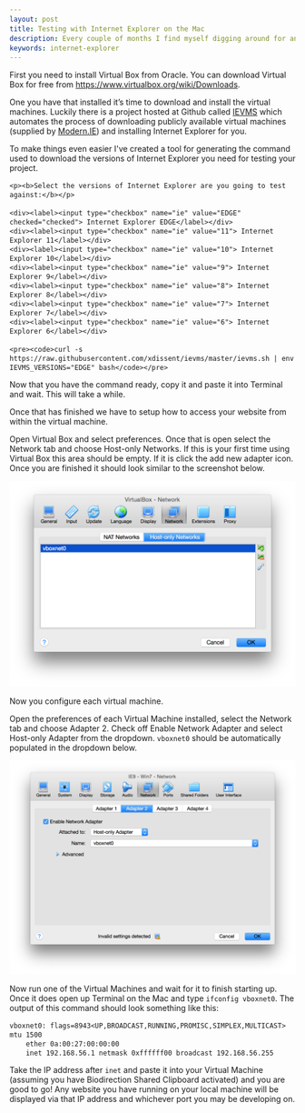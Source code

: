 ```yaml
---
layout: post
title: Testing with Internet Explorer on the Mac
description: Every couple of months I find myself digging around for answers to questions about setting up virtual machines on the Mac for testing in Internet Explorer. And of course every time I think to myself, “This would make a fantastic blog post.” This is that blog post.
keywords: internet-explorer
---
```


First you need to install Virtual Box from Oracle. You can download Virtual Box for free from <https://www.virtualbox.org/wiki/Downloads>.

One you have that installed it’s time to download and install the virtual machines. Luckily there is a project hosted at Github called [IEVMS](https://github.com/xdissent/ievms) which automates the process of downloading publicly available virtual machines (supplied by [Modern.IE](https://dev.modern.ie/)) and installing Internet Explorer for you.

To make things even easier I've created a tool for generating the command used to download the versions of Internet Explorer you need for testing your project.

<form class="generate-ievms-install-command">

    <p><b>Select the versions of Internet Explorer are you going to test against:</b></p>

    <div><label><input type="checkbox" name="ie" value="EDGE" checked="checked"> Internet Explorer EDGE</label></div>
    <div><label><input type="checkbox" name="ie" value="11"> Internet Explorer 11</label></div>
    <div><label><input type="checkbox" name="ie" value="10"> Internet Explorer 10</label></div>
    <div><label><input type="checkbox" name="ie" value="9"> Internet Explorer 9</label></div>
    <div><label><input type="checkbox" name="ie" value="8"> Internet Explorer 8</label></div>
    <div><label><input type="checkbox" name="ie" value="7"> Internet Explorer 7</label></div>
    <div><label><input type="checkbox" name="ie" value="6"> Internet Explorer 6</label></div>

    <pre><code>curl -s https://raw.githubusercontent.com/xdissent/ievms/master/ievms.sh | env IEVMS_VERSIONS="EDGE" bash</code></pre>

</form>

<script src="//code.jquery.com/jquery.min.js"></script>
<script>

(function () {

    var $form = $('.generate-ievms-install-command'),
        versions = '';

    $form.on('change', 'input[type="checkbox"]', function (e) {

        versions = $form.find('input[type="checkbox"]:checked').map(function () { return this.value; }).get().join(', ');

        if (!versions) {

            versions = 'EDGE';

        }

        $form.find('pre code').text('curl -s https://raw.githubusercontent.com/xdissent/ievms/master/ievms.sh | env IEVMS_VERSIONS="' + versions + '" bash');

    });

}());

</script>

Now that you have the command ready, copy it and paste it into Terminal and wait. This will take a while.

Once that has finished we have to setup how to access your website from within the virtual machine.

Open Virtual Box and select preferences. Once that is open select the Network tab and choose Host-only Networks. If this is your first time using Virtual Box this area should be empty. If it is click the add new adapter icon. Once you are finished it should look similar to the screenshot below.

![](/images/posts/testing-with-internet-explorer-on-the-mac/preferences-network.png)

Now you configure each virtual machine.

Open the preferences of each Virtual Machine installed, select the Network tab and choose Adapter 2. Check off Enable Network Adapter and select Host-only Adapter from the dropdown. `vboxnet0` should be automatically populated in the dropdown below.

![](/images/posts/testing-with-internet-explorer-on-the-mac/vm-preferences-network-adapters.png)

Now run one of the Virtual Machines and wait for it to finish starting up. Once it does open up Terminal on the Mac and type `ifconfig vboxnet0`. The output of this command should look something like this:

```
vboxnet0: flags=8943<UP,BROADCAST,RUNNING,PROMISC,SIMPLEX,MULTICAST> mtu 1500
    ether 0a:00:27:00:00:00
    inet 192.168.56.1 netmask 0xffffff00 broadcast 192.168.56.255
```

Take the IP address after `inet` and paste it into your Virtual Machine (assuming you have Biodirection Shared Clipboard activated) and you are good to go! Any website you have running on your local machine will be displayed via that IP address and whichever port you may be developing on.
